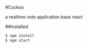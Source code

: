 #Cuckoo

a realtime vote application base react

##installed

```javascript
$ npm install
$ npm start
```
